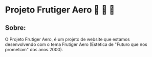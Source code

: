 <h1>Projeto Frutiger Aero &#x1F420 &#x1F30A &#x1F333</h1>
<h2>Sobre:</h2>
<p>O Projeto Frutiger Aero, é um projeto de website que estamos desenvolvendo com o tema Frutiger Aero (Estética de "Futuro que nos prometiam" dos anos 2000).</p>
